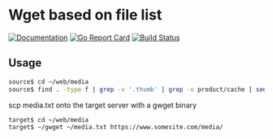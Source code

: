 # Wget based on file list

[![Documentation](https://godoc.org/github.com/shoobyban/gwget?status.svg)](http://godoc.org/github.com/shoobyban/gwget)
[![Go Report Card](https://goreportcard.com/badge/github.com/shoobyban/gwget)](https://goreportcard.com/report/github.com/shoobyban/gwget)
[![Build Status](https://travis-ci.org/ShoobyBan/gwget.svg?branch=master)](https://travis-ci.org/ShoobyBan/gwget)

## Usage

```sh
source$ cd ~/web/media
source$ find . -type f | grep -v '.thumb' | grep -v product/cache | sed 's#^./##' > ~/media.txt
```

scp media.txt onto the target server with a gwget binary

```sh
target$ cd ~/web/media
target$ ~/gwget ~/media.txt https://www.somesite.com/media/
```
